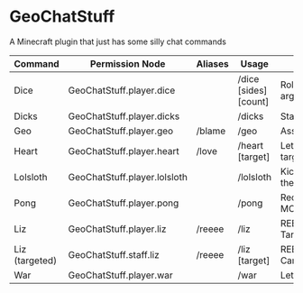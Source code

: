 # GeoChatStuff
A Minecraft plugin that just has some silly chat commands

| Command | Permission Node | Aliases | Usage | Description |
|----|----|----|----|----|
| Dice | GeoChatStuff.player.dice || /dice [sides] [count] | Rolls dice as specified in the arguments. If no arguments are passed it will roll a single D20. |
| Dicks | GeoChatStuff.player.dicks || /dicks | States who holds the title of Sexiest Templar. |
| Geo | GeoChatStuff.player.geo | /blame | /geo | Assigns blame properly. |
| Heart | GeoChatStuff.player.heart | /love | /heart [target] | Lets the whole chat know how much you love the target. Will target 'everyone' if no target is given. |
| Lolsloth | GeoChatStuff.player.lolsloth || /lolsloth | Kicks the user from the server, in place of op-ing them. |
| Pong | GeoChatStuff.player.pong || /pong | Recreation of the pong command from the old MCNSAChat plugin. |
| Liz | GeoChatStuff.player.liz | /reeee | /liz | REEEEEEEEEEEEEEEEEEEEEEEEEEEEEEEEEEEEEEE. Targets self. |
| Liz (targeted) | GeoChatStuff.staff.liz | /reeee | /liz [target] | REEEEEEEEEEEEEEEEEEEEEEEEEEEEEEEEEEEEEEE. Can choose a specific target or @a. |
| War | GeoChatStuff.player.war || /war | Let's the user know that Warrior is the cutest. |

